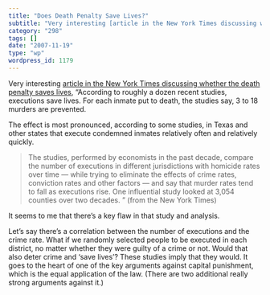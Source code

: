 ```yaml
---
title: "Does Death Penalty Save Lives?"
subtitle: "Very interesting [article in the New York Times discussing whether the death penalty saves lives](ht..."
category: "298"
tags: []
date: "2007-11-19"
type: "wp"
wordpress_id: 1179
---
```

Very interesting [article in the New York Times discussing whether the death penalty saves lives](http://www.nytimes.com/2007/11/18/us/18deter.html),
“According to roughly a dozen recent studies, executions save lives. For each inmate put to death, the studies say, 3 to 18 murders are prevented.

The effect is most pronounced, according to some studies, in Texas and other states that execute condemned inmates relatively often and relatively quickly.

> The studies, performed by economists in the past decade, compare the number of executions in different jurisdictions with homicide rates over time — while trying to eliminate the effects of crime rates, conviction rates and other factors — and say that murder rates tend to fall as executions rise. One influential study looked at 3,054 counties over two decades. ” (from the New York Times)

It seems to me that there’s a key flaw in that study and analysis. 

Let’s say there’s a correlation between the number of executions and the crime rate. What if we randomly selected people to be executed in each district, no matter whether they were guilty of a crime or not. Would that also deter crime and ‘save lives’? These studies imply that they would. It goes to the heart of one of the key arguments against capital punishment, which is the equal application of the law. (There are two additional really strong arguments against it.)